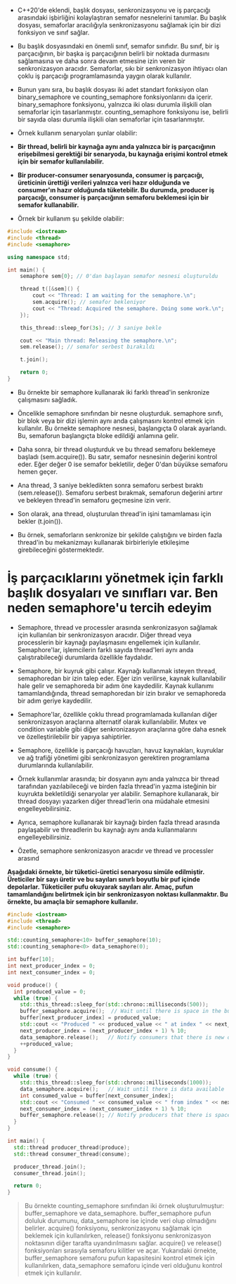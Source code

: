 - C++20'de eklendi, <semaphore> başlık dosyası, senkronizasyonu ve iş parçacığı arasındaki işbirliğini kolaylaştıran semafor nesnelerini tanımlar. Bu başlık dosyası, semaforlar aracılığıyla senkronizasyonu sağlamak için bir dizi fonksiyon ve sınıf sağlar.

- Bu başlık dosyasındaki en önemli sınıf, semafor sınıfıdır. Bu sınıf, bir iş parçacığının, bir başka iş parçacığının belirli bir noktada durmasını sağlamasına ve daha sonra devam etmesine izin veren bir senkronizasyon aracıdır. Semaforlar, sıkı bir senkronizasyon ihtiyacı olan çoklu iş parçacığı programlamasında yaygın olarak kullanılır.

- Bunun yanı sıra, bu başlık dosyası iki adet standart fonksiyon olan binary_semaphore ve counting_semaphore fonksiyonlarını da içerir. binary_semaphore fonksiyonu, yalnızca iki olası durumla ilişkili olan semaforlar için tasarlanmıştır. counting_semaphore fonksiyonu ise, belirli bir sayıda olası durumla ilişkili olan semaforlar için tasarlanmıştır.

- Örnek kullanım senaryoları şunlar olabilir:

- **Bir thread, belirli bir kaynağa aynı anda yalnızca bir iş parçacığının erişebilmesi gerektiği bir senaryoda, bu kaynağa erişimi kontrol etmek için bir semafor kullanılabilir.**
- **Bir producer-consumer senaryosunda, consumer iş parçacığı, üreticinin ürettiği verileri yalnızca veri hazır olduğunda ve consumer'ın hazır olduğunda tüketebilir. Bu durumda, producer iş parçacığı, consumer iş parçacığının semaforu beklemesi için bir semafor kullanabilir.**

- Örnek bir kullanım şu şekilde olabilir:

```CPP
#include <iostream>
#include <thread>
#include <semaphore>

using namespace std;

int main() {
    semaphore sem{0}; // 0'dan başlayan semafor nesnesi oluşturuldu

    thread t([&sem]() {
        cout << "Thread: I am waiting for the semaphore.\n";
        sem.acquire(); // semafor bekleniyor
        cout << "Thread: Acquired the semaphore. Doing some work.\n";
    });

    this_thread::sleep_for(3s); // 3 saniye bekle

    cout << "Main thread: Releasing the semaphore.\n";
    sem.release(); // semafor serbest bırakıldı

    t.join();

    return 0;
}

```
- Bu örnekte bir semaphore kullanarak iki farklı thread'in senkronize çalışmasını sağladık.

- Öncelikle semaphore sınıfından bir nesne oluşturduk. semaphore sınıfı, bir blok veya bir dizi işlemin aynı anda çalışmasını kontrol etmek için kullanılır. Bu örnekte semaphore nesnesi, başlangıçta 0 olarak ayarlandı. Bu, semaforun başlangıçta bloke edildiği anlamına gelir.

- Daha sonra, bir thread oluşturduk ve bu thread semaforu beklemeye başladı (sem.acquire()). Bu satır, semafor nesnesinin değerini kontrol eder. Eğer değer 0 ise semafor bekletilir, değer 0'dan büyükse semaforu hemen geçer.

- Ana thread, 3 saniye bekledikten sonra semaforu serbest bıraktı (sem.release()). Semaforu serbest bırakmak, semaforun değerini artırır ve bekleyen thread'in semaforu geçmesine izin verir.

- Son olarak, ana thread, oluşturulan thread'in işini tamamlaması için bekler (t.join()).

- Bu örnek, semaforların senkronize bir şekilde çalıştığını ve birden fazla thread'in bu mekanizmayı kullanarak birbirleriyle etkileşime girebileceğini göstermektedir.


# İş parçacıklarını yönetmek için farklı başlık dosyaları ve sınıfları var. Ben neden semaphore'u tercih edeyim

- Semaphore, thread ve processler arasında senkronizasyon sağlamak için kullanılan bir senkronizasyon aracıdır. Diğer thread veya processlerin bir kaynağı paylaşmasını engellemek için kullanılır. Semaphore'lar, işlemcilerin farklı sayıda thread'leri aynı anda çalıştırabileceği durumlarda özellikle faydalıdır.

- Semaphore, bir kuyruk gibi çalışır. Kaynağı kullanmak isteyen thread, semaphoredan bir izin talep eder. Eğer izin verilirse, kaynak kullanılabilir hale gelir ve semaphoreda bir adım öne kaydedilir. Kaynak kullanımı tamamlandığında, thread semaphoredan bir izin bırakır ve semaphoreda bir adım geriye kaydedilir.

- Semaphore'lar, özellikle çoklu thread programlamada kullanılan diğer senkronizasyon araçlarına alternatif olarak kullanılabilir. Mutex ve condition variable gibi diğer senkronizasyon araçlarına göre daha esnek ve özelleştirilebilir bir yapıya sahiptirler.

- Semaphore, özellikle iş parçacığı havuzları, havuz kaynakları, kuyruklar ve ağ trafiği yönetimi gibi senkronizasyon gerektiren programlama durumlarında kullanılabilir.

- Örnek kullanımlar arasında; bir dosyanın aynı anda yalnızca bir thread tarafından yazılabileceği ve birden fazla thread'in yazma isteğinin bir kuyrukta bekletildiği senaryolar yer alabilir. Semaphore kullanarak, bir thread dosyayı yazarken diğer thread'lerin ona müdahale etmesini engelleyebilirsiniz.

- Ayrıca, semaphore kullanarak bir kaynağı birden fazla thread arasında paylaşabilir ve threadlerin bu kaynağı aynı anda kullanmalarını engelleyebilirsiniz.

- Özetle, semaphore senkronizasyon aracıdır ve thread ve processler arasınd


**Aşağıdaki örnekte, bir tüketici-üretici senaryosu simüle edilmiştir. Üreticiler bir sayı üretir ve bu sayıları sınırlı boyutlu bir puf içinde depolarlar. Tüketiciler pufu okuyarak sayıları alır. Amaç, pufun tamamlandığını belirtmek için bir senkronizasyon noktası kullanmaktır. Bu örnekte, bu amaçla bir semaphore kullanılır.**

```CPP
#include <iostream>
#include <thread>
#include <semaphore>

std::counting_semaphore<10> buffer_semaphore(10);
std::counting_semaphore<0> data_semaphore(0);

int buffer[10];
int next_producer_index = 0;
int next_consumer_index = 0;

void produce() {
  int produced_value = 0;
  while (true) {
    std::this_thread::sleep_for(std::chrono::milliseconds(500));
    buffer_semaphore.acquire();  // Wait until there is space in the buffer
    buffer[next_producer_index] = produced_value;
    std::cout << "Produced " << produced_value << " at index " << next_producer_index << std::endl;
    next_producer_index = (next_producer_index + 1) % 10;
    data_semaphore.release();   // Notify consumers that there is new data available
    ++produced_value;
  }
}

void consume() {
  while (true) {
    std::this_thread::sleep_for(std::chrono::milliseconds(1000));
    data_semaphore.acquire();   // Wait until there is data available
    int consumed_value = buffer[next_consumer_index];
    std::cout << "Consumed " << consumed_value << " from index " << next_consumer_index << std::endl;
    next_consumer_index = (next_consumer_index + 1) % 10;
    buffer_semaphore.release(); // Notify producers that there is space available in the buffer
  }
}

int main() {
  std::thread producer_thread(produce);
  std::thread consumer_thread(consume);

  producer_thread.join();
  consumer_thread.join();

  return 0;
}

```

> Bu örnekte counting_semaphore sınıfından iki örnek oluşturulmuştur: buffer_semaphore ve data_semaphore. buffer_semaphore pufun doluluk durumunu, data_semaphore ise içinde veri olup olmadığını belirler. acquire() fonksiyonu, senkronizasyonu sağlamak için beklemek için kullanılırken, release() fonksiyonu senkronizasyon noktasının diğer tarafta uyandırılmasını sağlar. acquire() ve release() fonksiyonları sırasıyla semaforu kilitler ve açar. Yukarıdaki örnekte, buffer_semaphore semaforu pufun kapasitesini kontrol etmek için kullanılırken, data_semaphore semaforu içinde veri olduğunu kontrol etmek için kullanılır.









